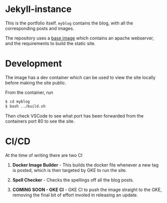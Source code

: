 # Jekyll-instance
This is the portfolio itself. `myblog` contains the blog, with all the corresponding posts and images.

The repository uses a [base image](https://github.com/maxherbs/jekyll-base) which contains an apache webserver, and the requirements to build the static site.


# Development
The image has a dev container which can be used to view the site locally before making the site public.

From the container, run 

```bash 
$ cd myblog
$ bash ../build.sh
```

Then check VSCode to see what port has been forwarded from the containers port 80 to see the site.


# CI/CD
At the time of writing there are two CI

1. **Docker Image Builder** - This builds the docker file whenever a new tag is posted, which is then targeted by GKE to run the site.

2. **Spell Checker** - Checks the spellings off all the blog posts.

3. **COMING SOON - GKE CI** - GKE CI to push the image straight to the GKE, removing the final bit of effort involed in releasing an update.